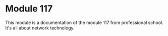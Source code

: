 # Module 117

This module is a documentation of the module 117 from professional school. It's all about network technology.
